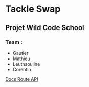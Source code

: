 # Tackle Swap

## Projet Wild Code School

### Team :

- Gautier
- Mathieu
- Leuthsouline
- Corentin

[Docs Route API](/docs/api.md)
